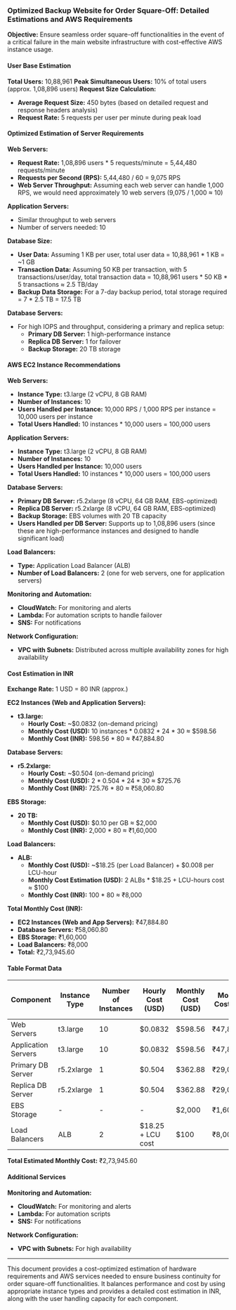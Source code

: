 ### Optimized Backup Website for Order Square-Off: Detailed Estimations and AWS Requirements

**Objective:** Ensure seamless order square-off functionalities in the event of a critical failure in the main website infrastructure with cost-effective AWS instance usage.

#### User Base Estimation

**Total Users:** 10,88,961
**Peak Simultaneous Users:** 10% of total users (approx. 1,08,896 users)
**Request Size Calculation:**
- **Average Request Size:** 450 bytes (based on detailed request and response headers analysis)
- **Request Rate:** 5 requests per user per minute during peak load

#### Optimized Estimation of Server Requirements

**Web Servers:**
- **Request Rate:** 1,08,896 users * 5 requests/minute = 5,44,480 requests/minute
- **Requests per Second (RPS):** 5,44,480 / 60 = 9,075 RPS
- **Web Server Throughput:** Assuming each web server can handle 1,000 RPS, we would need approximately 10 web servers (9,075 / 1,000 ≈ 10)

**Application Servers:**
- Similar throughput to web servers
- Number of servers needed: 10

**Database Size:**
- **User Data:** Assuming 1 KB per user, total user data = 10,88,961 * 1 KB = ~1 GB
- **Transaction Data:** Assuming 50 KB per transaction, with 5 transactions/user/day, total transaction data = 10,88,961 users * 50 KB * 5 transactions ≈ 2.5 TB/day
- **Backup Data Storage:** For a 7-day backup period, total storage required = 7 * 2.5 TB = 17.5 TB

**Database Servers:**
- For high IOPS and throughput, considering a primary and replica setup:
  - **Primary DB Server:** 1 high-performance instance
  - **Replica DB Server:** 1 for failover
  - **Backup Storage:** 20 TB storage

#### AWS EC2 Instance Recommendations

**Web Servers:**
- **Instance Type:** t3.large (2 vCPU, 8 GB RAM)
- **Number of Instances:** 10
- **Users Handled per Instance:** 10,000 RPS / 1,000 RPS per instance = 10,000 users per instance
- **Total Users Handled:** 10 instances * 10,000 users = 100,000 users

**Application Servers:**
- **Instance Type:** t3.large (2 vCPU, 8 GB RAM)
- **Number of Instances:** 10
- **Users Handled per Instance:** 10,000 users
- **Total Users Handled:** 10 instances * 10,000 users = 100,000 users

**Database Servers:**
- **Primary DB Server:** r5.2xlarge (8 vCPU, 64 GB RAM, EBS-optimized)
- **Replica DB Server:** r5.2xlarge (8 vCPU, 64 GB RAM, EBS-optimized)
- **Backup Storage:** EBS volumes with 20 TB capacity
- **Users Handled per DB Server:** Supports up to 1,08,896 users (since these are high-performance instances and designed to handle significant load)

**Load Balancers:**
- **Type:** Application Load Balancer (ALB)
- **Number of Load Balancers:** 2 (one for web servers, one for application servers)

**Monitoring and Automation:**
- **CloudWatch:** For monitoring and alerts
- **Lambda:** For automation scripts to handle failover
- **SNS:** For notifications

**Network Configuration:**
- **VPC with Subnets:** Distributed across multiple availability zones for high availability

#### Cost Estimation in INR

**Exchange Rate:** 1 USD = 80 INR (approx.)

**EC2 Instances (Web and Application Servers):**
- **t3.large:** 
  - **Hourly Cost:** ~$0.0832 (on-demand pricing)
  - **Monthly Cost (USD):** 10 instances * 0.0832 * 24 * 30 ≈ $598.56
  - **Monthly Cost (INR):** 598.56 * 80 ≈ ₹47,884.80

**Database Servers:**
- **r5.2xlarge:** 
  - **Hourly Cost:** ~$0.504 (on-demand pricing)
  - **Monthly Cost (USD):** 2 * 0.504 * 24 * 30 ≈ $725.76
  - **Monthly Cost (INR):** 725.76 * 80 ≈ ₹58,060.80

**EBS Storage:**
- **20 TB:** 
  - **Monthly Cost (USD):** $0.10 per GB ≈ $2,000
  - **Monthly Cost (INR):** 2,000 * 80 ≈ ₹1,60,000

**Load Balancers:**
- **ALB:** 
  - **Monthly Cost (USD):** ~$18.25 (per Load Balancer) + $0.008 per LCU-hour
  - **Monthly Cost Estimation (USD):** 2 ALBs * $18.25 + LCU-hours cost ≈ $100
  - **Monthly Cost (INR):** 100 * 80 ≈ ₹8,000

**Total Monthly Cost (INR):**
- **EC2 Instances (Web and App Servers):** ₹47,884.80
- **Database Servers:** ₹58,060.80
- **EBS Storage:** ₹1,60,000
- **Load Balancers:** ₹8,000
- **Total:** ₹2,73,945.60

#### Table Format Data

| Component            | Instance Type       | Number of Instances | Hourly Cost (USD) | Monthly Cost (USD) | Monthly Cost (INR) | Users Handled per Instance | Total Users Handled |
|----------------------|---------------------|---------------------|-------------------|---------------------|--------------------|----------------------------|---------------------|
| Web Servers          | t3.large            | 10                  | $0.0832           | $598.56             | ₹47,884.80         | 10,000                     | 100,000             |
| Application Servers  | t3.large            | 10                  | $0.0832           | $598.56             | ₹47,884.80         | 10,000                     | 100,000             |
| Primary DB Server    | r5.2xlarge          | 1                   | $0.504            | $362.88             | ₹29,030.40         | 1,08,896                   | 1,08,896            |
| Replica DB Server    | r5.2xlarge          | 1                   | $0.504            | $362.88             | ₹29,030.40         | 1,08,896                   | 1,08,896            |
| EBS Storage          | -                   | -                   | -                 | $2,000              | ₹1,60,000          | -                          | -                   |
| Load Balancers       | ALB                 | 2                   | $18.25 + LCU cost | $100                | ₹8,000             | -                          | -                   |

**Total Estimated Monthly Cost:** ₹2,73,945.60

#### Additional Services

**Monitoring and Automation:**
- **CloudWatch:** For monitoring and alerts
- **Lambda:** For automation scripts
- **SNS:** For notifications

**Network Configuration:**
- **VPC with Subnets:** For high availability

---

This document provides a cost-optimized estimation of hardware requirements and AWS services needed to ensure business continuity for order square-off functionalities. It balances performance and cost by using appropriate instance types and provides a detailed cost estimation in INR, along with the user handling capacity for each component.
